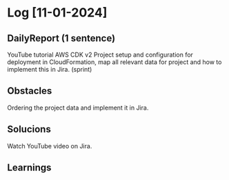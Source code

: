 # Log [11-01-2024]

## DailyReport (1 sentence)
YouTube tutorial AWS CDK v2 Project setup and configuration for deployment in CloudFormation,
map all relevant data for project and how to implement this in Jira. (sprint)

## Obstacles
Ordering the project data and implement it in Jira.

## Solucions
Watch YouTube video on Jira.

## Learnings 
